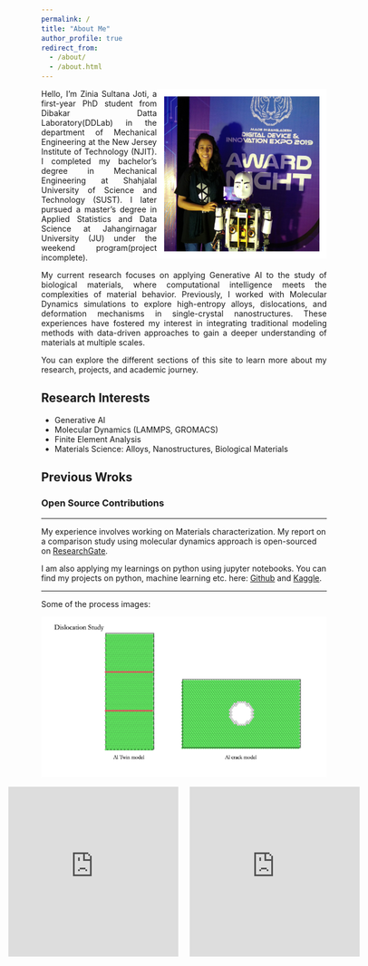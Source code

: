 ```yaml
---
permalink: /
title: "About Me"
author_profile: true
redirect_from: 
  - /about/
  - /about.html
---
```


<!--
    ![ZiniaSultanaJoti](/images/withRobot.png){: .align-right width = "100px"}
-->

<img align="right" width="300" height="300" src="/images/withRobot.png">

<div align="justify">

Hello, I’m Zinia Sultana Joti, a first-year PhD student from Dibakar Datta Laboratory(DDLab) in the department of Mechanical Engineering at the New Jersey Institute of Technology (NJIT). I completed my bachelor’s degree in Mechanical Engineering at Shahjalal University of Science and Technology (SUST). I later pursued a master’s degree in Applied Statistics and Data Science at Jahangirnagar University (JU) under the weekend program(project incomplete).  

My current research focuses on applying Generative AI to the study of biological materials, where computational intelligence meets the complexities of material behavior. Previously, I worked with Molecular Dynamics simulations to explore high-entropy alloys, dislocations, and deformation mechanisms in single-crystal nanostructures. These experiences have fostered my interest in integrating traditional modeling methods with data-driven approaches to gain a deeper understanding of materials at multiple scales.  

You can explore the different sections of this site to learn more about my research, projects, and academic journey.  

</div>

## Research Interests
- Generative AI
- Molecular Dynamics (LAMMPS, GROMACS)
- Finite Element Analysis
- Materials Science: Alloys, Nanostructures, Biological Materials

## Previous Wroks
### Open Source Contributions
------
My experience involves working on Materials characterization. My report on a comparison study using molecular dynamics approach is open-sourced on [ResearchGate](https://www.researchgate.net/publication/383490197_A_Comparison_Study_of_Metals_Mechanical_Properties_Under_Tensile_Loading_Using_Molecular_Dynamics_Simulations).

I am also applying my learnings on python using jupyter notebooks. You can find my projects on python, machine learning etc. here: [Github](https://github.com/ZiniaJoti) and [Kaggle](https://www.kaggle.com/ziniajoti).

------
Some of the process images: 
<div class="image-container">
    <img src="/images/dislocation.png" alt="Dislocation of Aluminum">
</div>   

<div style="display: flex; gap: 20px; justify-content: center; align-items: flex-start;">

  <iframe width="400" height="300"
      src="https://www.youtube.com/embed/P3jBTJyS3xE"
      title="Deformation process of Cu under tensile load"
      frameborder="0"
      allow="accelerometer; autoplay; clipboard-write; encrypted-media; gyroscope; picture-in-picture; web-share"
      allowfullscreen>
  </iframe>

  <iframe width="400" height="300"
      src="https://www.youtube.com/embed/NapUYXw52Go"
      title="Crack simulations using Molecular Dynamics Simulations"
      frameborder="0"
      allow="accelerometer; autoplay; clipboard-write; encrypted-media; gyroscope; picture-in-picture; web-share"
      allowfullscreen>
  </iframe>

</div>


<style>
    .image-container {
        display: flex;
        justify-content: space-between;
    }

    .image-container img {
        width: 700px;
        height: auto;
    }
</style>
